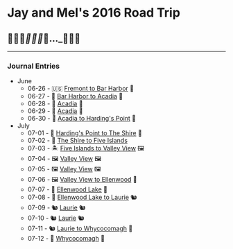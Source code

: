 # Jay and Mel's 2016 Road Trip
## 🌵🌵🌵___🌲🌲🌲___🚙..._🌳🌲🌳

---

### Journal Entries

* June
    * 06-26 - 🇺🇸  [Fremont to Bar Harbor](https://jay-d.me/2016RT-06-26) 🦞
    * 06-27 - 🦞  [Bar Harbor to Acadia](https://jay-d.me/2016RT-06-27) 🌲
    * 06-28 - 🌲  [Acadia](https://jay-d.me/2016RT-06-28) 🌲
    * 06-29 - 🌲  [Acadia](https://jay-d.me/2016RT-06-29) 🌲
    * 06-30 - 🌲  [Acadia to Harding's Point](https://jay-d.me/2016RT-06-30) 🦫
* July
    * 07-01 - 🦫  [Harding's Point to The Shire](https://jay-d.me/2016RT-07-01) 🦟
    * 07-02 - 🦟  [The Shire to Five Islands](https://jay-d.me/2016RT-07-02)
    * 07-03 - 🏝  [Five Islands to Valley View](https://jay-d.me/2016RT-07-03)  🖼
    * 07-04 - 🖼  [Valley View](https://jay-d.me/2016RT-07-04) 🖼
    * 07-05 - 🖼  [Valley View](https://jay-d.me/2016RT-07-05) 🖼
    * 07-06 - 🖼  [Valley View to Ellenwood](https://jay-d.me/2016RT-07-06) 🐥
    * 07-07 - 🐥  [Ellenwood Lake](https://jay-d.me/2016RT-07-07) 🐥
    * 07-08 - 🐥  [Ellenwood Lake to Laurie](https://jay-d.me/2016RT-07-08) 🐿
    * 07-09 - 🐿  [Laurie](https://jay-d.me/2016RT-07-09) 🐿
    * 07-10 - 🐿  [Laurie](https://jay-d.me/2016RT-07-10) 🐿
    * 07-11 - 🐿  [Laurie to Whycocomagh](https://jay-d.me/2016RT-07-11) 🗿
    * 07-12 - 🗿  [Whycocomagh](https://jay-d.me/2016RT-07-12) 🗿
